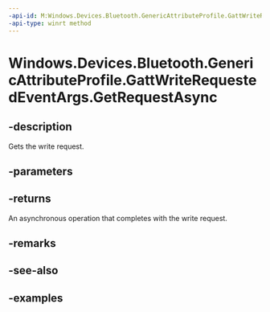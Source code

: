 ```yaml
---
-api-id: M:Windows.Devices.Bluetooth.GenericAttributeProfile.GattWriteRequestedEventArgs.GetRequestAsync
-api-type: winrt method
---
```


<!-- Method syntax.
public IAsyncOperation<GattWriteRequest> GattWriteRequestedEventArgs.GetRequestAsync()
-->

# Windows.Devices.Bluetooth.GenericAttributeProfile.GattWriteRequestedEventArgs.GetRequestAsync

## -description
Gets the write request.

## -parameters

## -returns
An asynchronous operation that completes with the write request.

## -remarks

## -see-also

## -examples

